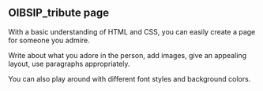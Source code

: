 <h2>OIBSIP_tribute page</h2>
<p>With a basic understanding of HTML and CSS, you can easily create a page for someone you admire.</p>
<p> Write about what you adore in the person, add images, give an appealing layout, use paragraphs appropriately.</p>
<p>You can also play around with different font styles and background colors.</p>
